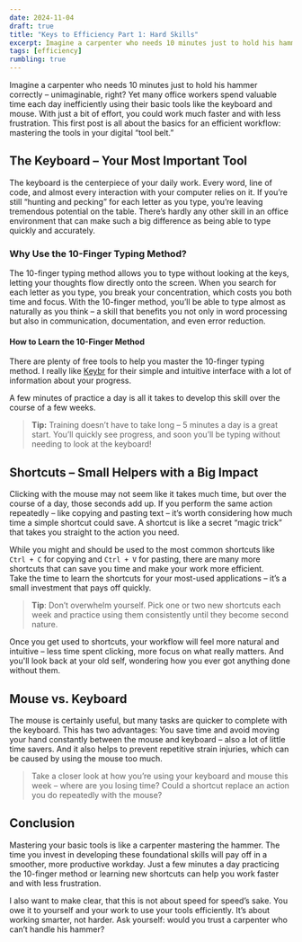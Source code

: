 ```yaml
---
date: 2024-11-04
draft: true
title: "Keys to Efficiency Part 1: Hard Skills"
excerpt: Imagine a carpenter who needs 10 minutes just to hold his hammer correctly – unimaginable, right?
tags: [efficiency]
rumbling: true
---
```


Imagine a carpenter who needs 10 minutes just to hold his hammer correctly – unimaginable, right? Yet many office workers spend valuable time each day inefficiently using their basic tools like the keyboard and mouse. With just a bit of effort, you could work much faster and with less frustration. This first post is all about the basics for an efficient workflow: mastering the tools in your digital “tool belt.”

## The Keyboard – Your Most Important Tool

The keyboard is the centerpiece of your daily work. Every word, line of code, and almost every interaction with your computer relies on it. If you’re still “hunting and pecking” for each letter as you type, you’re leaving tremendous potential on the table. There’s hardly any other skill in an office environment that can make such a big difference as being able to type quickly and accurately.

### Why Use the 10-Finger Typing Method?

The 10-finger typing method allows you to type without looking at the keys, letting your thoughts flow directly onto the screen. When you search for each letter as you type, you break your concentration, which costs you both time and focus. With the 10-finger method, you’ll be able to type almost as naturally as you think – a skill that benefits you not only in word processing but also in communication, documentation, and even error reduction.

#### How to Learn the 10-Finger Method

There are plenty of free tools to help you master the 10-finger typing method. I really like [Keybr](https://www.keybr.com) for their simple and intuitive interface with a lot of information about your progress.

A few minutes of practice a day is all it takes to develop this skill over the course of a few weeks.

> **Tip:** Training doesn’t have to take long – 5 minutes a day is a great start. You’ll quickly see progress, and soon you’ll be typing without needing to look at the keyboard!

## Shortcuts – Small Helpers with a Big Impact

Clicking with the mouse may not seem like it takes much time, but over the course of a day, those seconds add up. If you perform the same action repeatedly – like copying and pasting text – it’s worth considering how much time a simple shortcut could save. A shortcut is like a secret “magic trick” that takes you straight to the action you need.

While you might and should be used to the most common shortcuts like `Ctrl + C` for copying and `Ctrl + V` for pasting, there are many more shortcuts that can save you time and make your work more efficient.  
Take the time to learn the shortcuts for your most-used applications – it’s a small investment that pays off quickly.

> **Tip**: Don’t overwhelm yourself. Pick one or two new shortcuts each week and practice using them consistently until they become second nature.

Once you get used to shortcuts, your workflow will feel more natural and intuitive – less time spent clicking, more focus on what really matters. And you'll look back at your old self, wondering how you ever got anything done without them.

## Mouse vs. Keyboard

The mouse is certainly useful, but many tasks are quicker to complete with the keyboard. This has two advantages: You save time and avoid moving your hand constantly between the mouse and keyboard – also a lot of little time savers. And it also helps to prevent repetitive strain injuries, which can be caused by using the mouse too much.

> Take a closer look at how you’re using your keyboard and mouse this week – where are you losing time? Could a shortcut replace an action you do repeatedly with the mouse?

## Conclusion

Mastering your basic tools is like a carpenter mastering the hammer. The time you invest in developing these foundational skills will pay off in a smoother, more productive workday. Just a few minutes a day practicing the 10-finger method or learning new shortcuts can help you work faster and with less frustration.

I also want to make clear, that this is not about speed for speed’s sake. You owe it to yourself and your work to use your tools efficiently. It’s about working smarter, not harder. Ask yourself: would you trust a carpenter who can’t handle his hammer?
